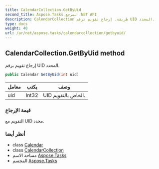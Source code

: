 ```yaml
---
title: CalendarCollection.GetByUid
second_title: Aspose.Tasks لمرجع .NET API
description: CalendarCollection طريقة. إرجاع تقويم برقم UID المحدد.
type: docs
weight: 40
url: /ar/net/aspose.tasks/calendarcollection/getbyuid/
---
```

## CalendarCollection.GetByUid method

إرجاع تقويم برقم UID المحدد.

```csharp
public Calendar GetByUid(int uid)
```

| معامل | يكتب | وصف |
| --- | --- | --- |
| uid | Int32 | UID الخاص بالتقويم. |

### قيمة الإرجاع

التقويم مع UID محدد.

### أنظر أيضا

* class [Calendar](../../calendar/)
* class [CalendarCollection](../)
* مساحة الاسم [Aspose.Tasks](../../calendarcollection/)
* المجسم [Aspose.Tasks](../../../)


